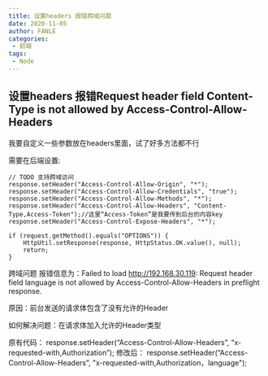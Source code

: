 ```yaml
---
title: 设置headers 报错跨域问题
date: 2020-11-05
author: FANLE
categories:
 - 前端
tags:
 - Node
---
```


## 设置headers 报错Request header field Content-Type is not allowed by Access-Control-Allow-Headers


我要自定义一些参数放在headers里面，试了好多方法都不行

需要在后端设置:

```
// TODO 支持跨域访问  
response.setHeader("Access-Control-Allow-Origin", "*");  
response.setHeader("Access-Control-Allow-Credentials", "true");  
response.setHeader("Access-Control-Allow-Methods", "*");  
response.setHeader("Access-Control-Allow-Headers", "Content-Type,Access-Token");//这里“Access-Token”是我要传到后台的内容key  
response.setHeader("Access-Control-Expose-Headers", "*");  

if (request.getMethod().equals("OPTIONS")) {  
    HttpUtil.setResponse(response, HttpStatus.OK.value(), null);  
    return;  
}

```

跨域问题
报错信息为：Failed to load http://192.168.30.119: Request header field language is not allowed by Access-Control-Allow-Headers in preflight response.

原因：前台发送的请求体包含了没有允许的Header

如何解决问题：在请求体加入允许的Header类型

原有代码： response.setHeader(“Access-Control-Allow-Headers”, “x-requested-with,Authorization”);
修改后： response.setHeader(“Access-Control-Allow-Headers”, "x-requested-with,Authorization，language");
